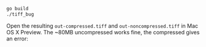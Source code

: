 ```bash
go build
./tiff_bug
```

Open the resulting `out-compressed.tiff` and `out-noncompressed.tiff` in Mac OS X Preview. The ~80MB uncompressed works fine, the compressed gives an error:
